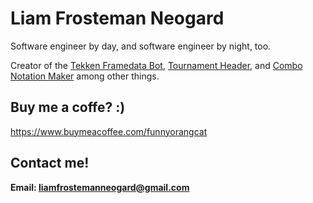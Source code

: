 # Liam Frosteman Neogard

Software engineer by day, and software engineer by night, too.

Creator of the [Tekken Framedata Bot](https://github.com/FrostemanNeogard/TekkenFramedataBot), [Tournament Header](https://frostemanneogard.github.io/TournamentHeader/), and [Combo Notation Maker](https://frostemanneogard.github.io/TekkenNotationMaker/) among other things.

## Buy me a coffe? :)

https://www.buymeacoffee.com/funnyorangcat

## Contact me!
**Email: liamfrostemanneogard@gmail.com**
